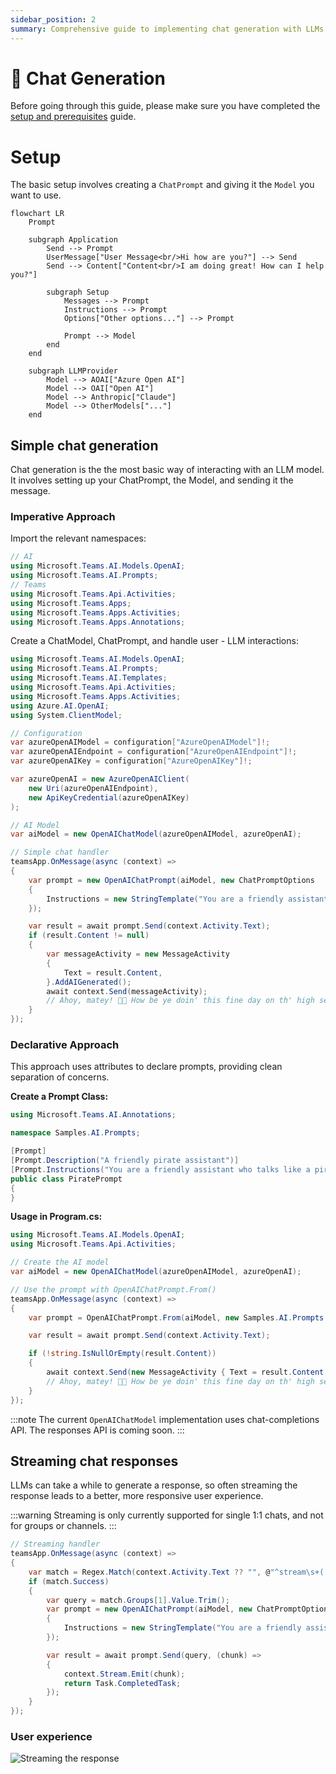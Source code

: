 ```yaml
---
sidebar_position: 2
summary: Comprehensive guide to implementing chat generation with LLMs in Teams, covering setup with ChatPrompt and Model objects, basic message handling, and streaming responses for improved user experience.
---
```


# 💬 Chat Generation

Before going through this guide, please make sure you have completed the [setup and prerequisites](./setup-and-prereqs.md) guide.

# Setup

The basic setup involves creating a `ChatPrompt` and giving it the `Model` you want to use.

```mermaid
flowchart LR
    Prompt

    subgraph Application
        Send --> Prompt
        UserMessage["User Message<br/>Hi how are you?"] --> Send
        Send --> Content["Content<br/>I am doing great! How can I help you?"]

        subgraph Setup
            Messages --> Prompt
            Instructions --> Prompt
            Options["Other options..."] --> Prompt

            Prompt --> Model
        end
    end

    subgraph LLMProvider
        Model --> AOAI["Azure Open AI"]
        Model --> OAI["Open AI"]
        Model --> Anthropic["Claude"]
        Model --> OtherModels["..."]
    end
```

## Simple chat generation

Chat generation is the the most basic way of interacting with an LLM model. It involves setting up your ChatPrompt, the Model, and sending it the message.

### Imperative Approach

Import the relevant namespaces:
```csharp
// AI
using Microsoft.Teams.AI.Models.OpenAI;
using Microsoft.Teams.AI.Prompts;
// Teams
using Microsoft.Teams.Api.Activities;
using Microsoft.Teams.Apps;
using Microsoft.Teams.Apps.Activities;
using Microsoft.Teams.Apps.Annotations;
```

Create a ChatModel, ChatPrompt, and handle user - LLM interactions:

```csharp
using Microsoft.Teams.AI.Models.OpenAI;
using Microsoft.Teams.AI.Prompts;
using Microsoft.Teams.AI.Templates;
using Microsoft.Teams.Api.Activities;
using Microsoft.Teams.Apps.Activities;
using Azure.AI.OpenAI;
using System.ClientModel;

// Configuration
var azureOpenAIModel = configuration["AzureOpenAIModel"]!;
var azureOpenAIEndpoint = configuration["AzureOpenAIEndpoint"]!;
var azureOpenAIKey = configuration["AzureOpenAIKey"]!;

var azureOpenAI = new AzureOpenAIClient(
    new Uri(azureOpenAIEndpoint),
    new ApiKeyCredential(azureOpenAIKey)
);

// AI Model
var aiModel = new OpenAIChatModel(azureOpenAIModel, azureOpenAI);

// Simple chat handler
teamsApp.OnMessage(async (context) =>
{
    var prompt = new OpenAIChatPrompt(aiModel, new ChatPromptOptions
    {
        Instructions = new StringTemplate("You are a friendly assistant who talks like a pirate")
    });

    var result = await prompt.Send(context.Activity.Text);
    if (result.Content != null)
    {
        var messageActivity = new MessageActivity
        {
            Text = result.Content,
        }.AddAIGenerated();
        await context.Send(messageActivity);
        // Ahoy, matey! 🏴‍☠️ How be ye doin' this fine day on th' high seas? What can this ol' salty sea dog help ye with? 🚢☠️
    }
});
```

### Declarative Approach

This approach uses attributes to declare prompts, providing clean separation of concerns.

**Create a Prompt Class:**

```csharp
using Microsoft.Teams.AI.Annotations;

namespace Samples.AI.Prompts;

[Prompt]
[Prompt.Description("A friendly pirate assistant")]
[Prompt.Instructions("You are a friendly assistant who talks like a pirate")]
public class PiratePrompt
{
}
```

**Usage in Program.cs:**

```csharp
using Microsoft.Teams.AI.Models.OpenAI;
using Microsoft.Teams.Api.Activities;

// Create the AI model
var aiModel = new OpenAIChatModel(azureOpenAIModel, azureOpenAI);

// Use the prompt with OpenAIChatPrompt.From()
teamsApp.OnMessage(async (context) =>
{
    var prompt = OpenAIChatPrompt.From(aiModel, new Samples.AI.Prompts.PiratePrompt());

    var result = await prompt.Send(context.Activity.Text);

    if (!string.IsNullOrEmpty(result.Content))
    {
        await context.Send(new MessageActivity { Text = result.Content }.AddAIGenerated());
        // Ahoy, matey! 🏴‍☠️ How be ye doin' this fine day on th' high seas?
    }
});
```

:::note
The current `OpenAIChatModel` implementation uses chat-completions API. The responses API is coming soon.
:::

## Streaming chat responses

LLMs can take a while to generate a response, so often streaming the response leads to a better, more responsive user experience.

:::warning
Streaming is only currently supported for single 1:1 chats, and not for groups or channels.
:::

```csharp
// Streaming handler
teamsApp.OnMessage(async (context) =>
{
    var match = Regex.Match(context.Activity.Text ?? "", @"^stream\s+(.+)", RegexOptions.IgnoreCase);
    if (match.Success)
    {
        var query = match.Groups[1].Value.Trim();
        var prompt = new OpenAIChatPrompt(aiModel, new ChatPromptOptions
        {
            Instructions = new StringTemplate("You are a friendly assistant who responds in extremely verbose language")
        });

        var result = await prompt.Send(query, (chunk) =>
        {
            context.Stream.Emit(chunk);
            return Task.CompletedTask;
        });
    }
});
```
### User experience
![Streaming the response](/screenshots/streaming-chat.gif)
